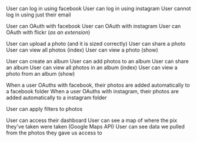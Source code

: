 User can log in using facebook
User can log in using instagram
User cannot log in using just their email

User can OAuth with facebook
User can OAuth with instagram
User can OAuth with flickr (*as an extension*)

User can upload a photo (and it is sized correctly)
User can share a photo
User can view all photos (index)
User can view a photo (show)

User can create an album
User can add photos to an album
User can share an album
User can view all photos in an album (index)
User can view a photo from an album (show)

When a user OAuths with facebook, their photos are added automatically to a facebook folder
When a user OAuths with instagram, their photos are added automatically to a instagram folder

User can apply filters to photos

User can access their dashboard
User can see a map of where the pix they've taken were taken (Google Maps API)
User can see data we pulled from the photos they gave us access to
